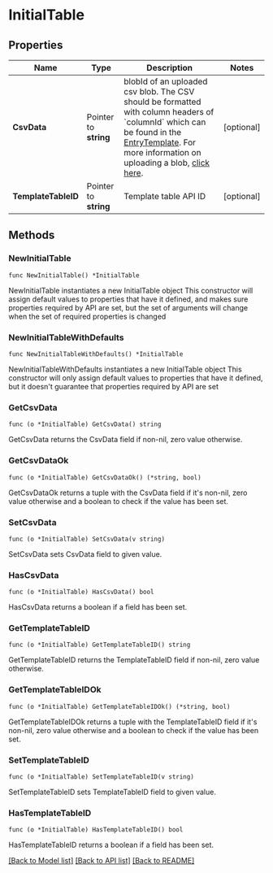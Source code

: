 # InitialTable

## Properties

Name | Type | Description | Notes
------------ | ------------- | ------------- | -------------
**CsvData** | Pointer to **string** | blobId of an uploaded csv blob. The CSV should be formatted with column headers of &#x60;columnId&#x60; which can be found in the [EntryTemplate](#/components/schemas/EntryTemplate). For more information on uploading a blob, [click here](https://docs.benchling.com/docs/uploading-a-blob-to-benchling). | [optional] 
**TemplateTableID** | Pointer to **string** | Template table API ID | [optional] 

## Methods

### NewInitialTable

`func NewInitialTable() *InitialTable`

NewInitialTable instantiates a new InitialTable object
This constructor will assign default values to properties that have it defined,
and makes sure properties required by API are set, but the set of arguments
will change when the set of required properties is changed

### NewInitialTableWithDefaults

`func NewInitialTableWithDefaults() *InitialTable`

NewInitialTableWithDefaults instantiates a new InitialTable object
This constructor will only assign default values to properties that have it defined,
but it doesn't guarantee that properties required by API are set

### GetCsvData

`func (o *InitialTable) GetCsvData() string`

GetCsvData returns the CsvData field if non-nil, zero value otherwise.

### GetCsvDataOk

`func (o *InitialTable) GetCsvDataOk() (*string, bool)`

GetCsvDataOk returns a tuple with the CsvData field if it's non-nil, zero value otherwise
and a boolean to check if the value has been set.

### SetCsvData

`func (o *InitialTable) SetCsvData(v string)`

SetCsvData sets CsvData field to given value.

### HasCsvData

`func (o *InitialTable) HasCsvData() bool`

HasCsvData returns a boolean if a field has been set.

### GetTemplateTableID

`func (o *InitialTable) GetTemplateTableID() string`

GetTemplateTableID returns the TemplateTableID field if non-nil, zero value otherwise.

### GetTemplateTableIDOk

`func (o *InitialTable) GetTemplateTableIDOk() (*string, bool)`

GetTemplateTableIDOk returns a tuple with the TemplateTableID field if it's non-nil, zero value otherwise
and a boolean to check if the value has been set.

### SetTemplateTableID

`func (o *InitialTable) SetTemplateTableID(v string)`

SetTemplateTableID sets TemplateTableID field to given value.

### HasTemplateTableID

`func (o *InitialTable) HasTemplateTableID() bool`

HasTemplateTableID returns a boolean if a field has been set.


[[Back to Model list]](../README.md#documentation-for-models) [[Back to API list]](../README.md#documentation-for-api-endpoints) [[Back to README]](../README.md)


